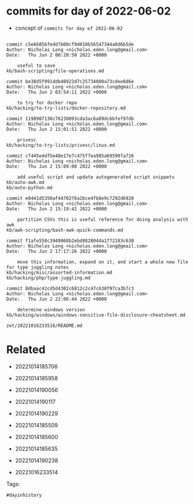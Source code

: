 # commits for day of 2022-06-02

- concept of `commits for day of 2022-06-02`

```

commit c5e66856fedd7b08cf9d010b56547344a0d6b5de
Author: Nicholas Long <nicholas.eden.long@gmail.com>
Date:   Thu Jun 2 00:20:50 2022 +0000

    useful to save
kb/bash-scripting/file-operations.md

commit be38d5f991ddb48922d7c25734080a73cdee8d6e
Author: Nicholas Long <nicholas.eden.long@gmail.com>
Date:   Thu Jun 2 03:54:11 2022 +0000

    to try for docker repo
kb/hacking/to-try-lists/docker-repository.md

commit 1198907138c76238093cda3ac6a89dc6bfef97db
Author: Nicholas Long <nicholas.eden.long@gmail.com>
Date:   Thu Jun 2 15:01:51 2022 +0000

    privesc
kb/hacking/to-try-lists/privesc/linux.md

commit cf445e4df5e48e17e7c475f7ea985a69590fa726
Author: Nicholas Long <nicholas.eden.long@gmail.com>
Date:   Thu Jun 2 15:09:00 2022 +0000

    add useful script and update autogenerated script snippets
kb/auto-awk.md
kb/auto-python.md

commit e0441d5350af4470276a2bce4fb8e9c7292d6920
Author: Nicholas Long <nicholas.eden.long@gmail.com>
Date:   Thu Jun 2 15:19:42 2022 +0000

    partition CSVs this is useful reference for doing analysis with awk
kb/awk-scripting/bash-awk-quick-commands.md

commit f1afe558c3949068b2ebd882804da1772183c630
Author: Nicholas Long <nicholas.eden.long@gmail.com>
Date:   Thu Jun 2 17:17:26 2022 +0000

    move this information, expand on it, and start a whole new file for type juggling notes
kb/hacking/misc/assorted-information.md
kb/hacking/php/type-juggling.md

commit 8dbaac42cd5d4302c6812c2c47c638f97ca3b7c3
Author: Nicholas Long <nicholas.eden.long@gmail.com>
Date:   Thu Jun 2 22:06:44 2022 +0000

    determine windows version
kb/hacking/windows/windows-sensitive-file-disclosure-cheatsheet.md
```

` zet/20221016233516/README.md `

# Related

- 20221014185706

- 20221014185958

- 20221014190056

- 20221014190117

- 20221014190229

- 20221014185509

- 20221014185600

- 20221014185635

- 20221014190238

- 20221016233514

Tags:

    #dayinhistory
